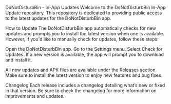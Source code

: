 DoNotDisturbBin - In-App Updates
Welcome to the DoNotDisturbBin In-App Update repository. This repository is dedicated to providing public access to the latest updates for the DoNotDisturbBin app.

How to Update
The DoNotDisturbBin app automatically checks for new updates and prompts you to install the latest version when one is available. However, if you'd like to manually check for updates, follow these steps:

Open the DoNotDisturbBin app.
Go to the Settings menu.
Select Check for Updates.
If a new version is available, the app will prompt you to download and install it.


All new updates and APK files are available under the Releases section. Make sure to install the latest version to enjoy new features and bug fixes.

Changelog
Each release includes a changelog detailing what’s new or fixed in that version. Be sure to check the changelog for more information on improvements and updates.
